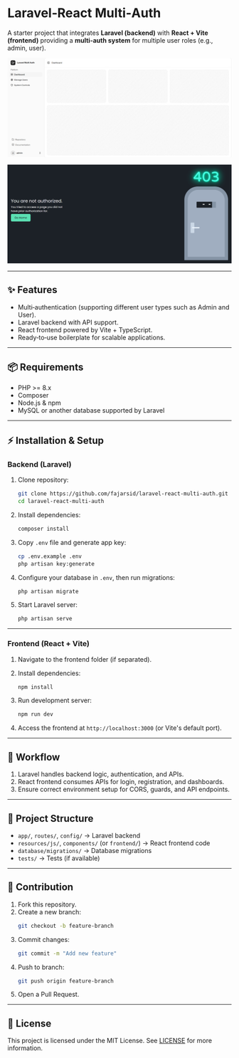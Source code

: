 # Laravel‑React Multi‑Auth

A starter project that integrates **Laravel (backend)** with **React + Vite (frontend)** providing a **multi‑auth system** for multiple user roles (e.g., admin, user).



![App Overview](public/image.png)

![Unauthorized Overview](public/unauthorized.png)


---

## ✨ Features
- Multi‑authentication (supporting different user types such as Admin and User).  
- Laravel backend with API support.  
- React frontend powered by Vite + TypeScript.  
- Ready‑to‑use boilerplate for scalable applications.  

---

## 📦 Requirements
- PHP >= 8.x  
- Composer  
- Node.js & npm  
- MySQL or another database supported by Laravel  

---

## ⚡ Installation & Setup

### Backend (Laravel)
1. Clone repository:
   ```bash
   git clone https://github.com/fajarsid/laravel-react-multi-auth.git
   cd laravel-react-multi-auth
   ```

2. Install dependencies:
   ```bash
   composer install
   ```

3. Copy `.env` file and generate app key:
   ```bash
   cp .env.example .env
   php artisan key:generate
   ```

4. Configure your database in `.env`, then run migrations:
   ```bash
   php artisan migrate
   ```

5. Start Laravel server:
   ```bash
   php artisan serve
   ```

---

### Frontend (React + Vite)
1. Navigate to the frontend folder (if separated).  
2. Install dependencies:
   ```bash
   npm install
   ```

3. Run development server:
   ```bash
   npm run dev
   ```

4. Access the frontend at `http://localhost:3000` (or Vite's default port).

---

## 🔄 Workflow
1. Laravel handles backend logic, authentication, and APIs.  
2. React frontend consumes APIs for login, registration, and dashboards.  
3. Ensure correct environment setup for CORS, guards, and API endpoints.  

---

## 📂 Project Structure
- `app/`, `routes/`, `config/` → Laravel backend  
- `resources/js/`, `components/` (or `frontend/`) → React frontend code  
- `database/migrations/` → Database migrations  
- `tests/` → Tests (if available)  

---

## 🤝 Contribution
1. Fork this repository.  
2. Create a new branch:  
   ```bash
   git checkout -b feature-branch
   ```  
3. Commit changes:  
   ```bash
   git commit -m "Add new feature"
   ```  
4. Push to branch:  
   ```bash
   git push origin feature-branch
   ```  
5. Open a Pull Request.  

---

## 📄 License
This project is licensed under the MIT License. See [LICENSE](LICENSE) for more information.
